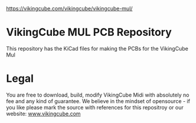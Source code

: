 https://vikingcube.com/vikingcube/vikingcube-mul/

# VikingCube MUL PCB Repository
This repository has the KiCad files for making the PCBs for the VikingCube Mul

# Legal
You are free to download, build, modify VikingCube Midi with absolutely no fee and any kind of guarantee. We believe in the mindset of opensource - if you like please
mark the source with references for this repositroy or our website: www.vikingcube.com

